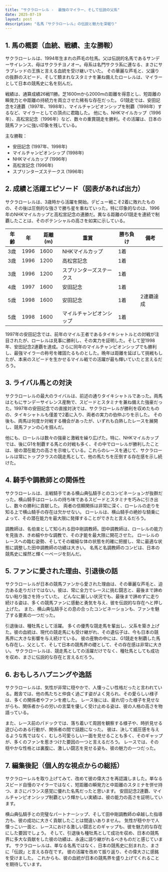 ```yaml
---
title: "サクラローレル -  最強のマイラー、そして伝説の父系"
date: 2025-07-19
layout: post
description: "名馬『サクラローレル』の伝説と魅力を深堀り"
---
```


## 1. 馬の概要（血統、戦績、主な勝鞍）

サクラローレルは、1994年生まれの芦毛の牡馬。父は伝説的名馬であるサンデーサイレンス、母はサクラチヨノオー。母系は名門サクラ系に連なる、まさにサラブレッドの王族と言える血統を受け継いでいた。  その華麗な芦毛と、父譲りの抜群のスピード、そして類まれなスタミナを兼ね備えたローレルは、マイラーとして日本の競馬史に名を刻んだ。

戦績は、通算成績26戦11勝。芝1600mから2000mの距離を得意とし、短距離の瞬発力と中距離の持続力を両立させた稀有な存在だった。  G1競走では、安田記念を2連覇（1997年、1998年）、マイルチャンピオンシップを制覇（1998年）するなど、マイラーとしての頂点に君臨した。  他にも、NHKマイルカップ（1996年）、高松宮記念（1996年）など、数々の重賞競走を勝利。その活躍は、日本の競馬ファンに強い印象を残している。

主な勝鞍：

* 安田記念 (1997年、1998年)
* マイルチャンピオンシップ (1998年)
* NHKマイルカップ (1996年)
* 高松宮記念 (1996年)
* スプリンターズステークス (1996年)


## 2. 成績と活躍エピソード（図表があれば出力）

サクラローレルは、3歳時から活躍を開始。デビュー戦こそ2着に敗れたものの、その後は圧倒的な強さで勝ち星を重ねていった。特に印象的なのは、1996年のNHKマイルカップと高松宮記念の連勝だ。異なる距離のG1競走を連続で制覇したことは、そのポテンシャルの高さを如実に示している。

| 年齢 | 年 | 距離(m) | 重賞 | 勝ち負け | 備考 |
|---|---|---|---|---|---|
| 3歳 | 1996 | 1600 | NHKマイルカップ | 1着 |  |
| 3歳 | 1996 | 1200 | 高松宮記念 | 1着 |  |
| 3歳 | 1996 | 1200 | スプリンターズステークス | 1着 |  |
| 4歳 | 1997 | 1600 | 安田記念 | 1着 |  |
| 5歳 | 1998 | 1600 | 安田記念 | 1着 | 2連覇達成 |
| 5歳 | 1998 | 1600 | マイルチャンピオンシップ | 1着 |  |


1997年の安田記念では、前年のマイル王者であるタイキシャトルとの対戦が注目されたが、ローレルは見事に勝利し、その実力を証明した。そして翌1998年、安田記念2連覇を達成。さらに同年のマイルチャンピオンシップでも勝利し、最強マイラーの称号を確固たるものとした。晩年は距離を延ばして挑戦もしたが、本来のスピードを生かせるマイル戦での活躍が最も輝いていたと言えるだろう。  


## 3. ライバル馬との対決

サクラローレルの最大のライバルは、前述の通りタイキシャトルであった。両馬はともにサンデーサイレンス産駒で、スピードとスタミナを兼ね備えた強豪だった。1997年の安田記念での直接対決では、サクラローレルが勝利を収めたものの、タイキシャトルも僅差で2着に入り、両者の実力の伯仲ぶりを示した。  その後も、両馬は何度か対戦する機会があったが、いずれも白熱したレースを展開し、競馬ファンの心を掴んだ。

他にも、ローレルは数々の強豪と激戦を繰り広げた。特に、NHKマイルカップでは、後にG1を制覇する馬との対戦も多く、その中でローレルが勝利したことは、彼の潜在能力の高さを示唆している。これらのレースを通じて、サクラローレルは常にトップクラスの競走馬として、他の馬たちを圧倒する存在感を示し続けた。



## 4. 騎手や調教師との関係性

サクラローレルは、主戦騎手である横山典弘騎手とのコンビネーションが抜群だった。横山騎手はローレルの持ち味であるスピードとスタミナを巧みに引き出し、数々の勝利に貢献した。  両者の信頼関係は非常に深く、ローレルの走りを知る上で横山騎手の存在は欠かせない。  ローレルは、横山騎手の絶妙な騎乗によって、その潜在能力を最大限に発揮することができたと言えるだろう。

調教師は、名伯楽として知られる田中剛調教師。田中調教師は、ローレルの能力を見抜き、きめ細やかな調教で、その才能を最大限に開花させた。  ローレルのレースへの臨む姿勢、そしてその繊細な体の状態を的確に把握し、常に最適な状態に調整した田中調教師の功績は大きい。  名馬と名調教師のコンビは、日本の競馬史に燦然と輝く一ページを刻んだ。


## 5. ファンに愛された理由、引退後の話

サクラローレルが日本の競馬ファンから愛された理由は、その華麗な芦毛と、迫力ある走りだけではない。彼は、常に全力でレースに挑む闘志と、最後まで諦めない粘り強さを持っていた。  どんなに厳しい状況でも、最後まで諦めずに走り続ける姿は、多くの競馬ファンに感動と勇気を与え、彼を伝説的な存在へと押し上げた。  また、横山典弘騎手との息の合ったコンビネーションも、ファンを魅了する要素の一つだった。

引退後は、種牡馬として活躍。  多くの優秀な競走馬を輩出し、父系を築き上げた。彼の血統は、現代の競走馬にも受け継がれ、その遺伝子は、今も日本の競馬界に大きな影響を与え続けている。  彼の産駒の中には、G1競走を制覇した馬も存在し、父として、そして日本の競馬界の礎として、その存在感は非常に大きい。  サクラローレルは、競走馬としての活躍だけでなく、種牡馬としても成功を収め、まさに伝説的な存在と言えるだろう。


## 6. おもしろハプニングや逸話

サクラローレルは、気性が非常に穏やかで、人懐っこい性格だったと言われている。厩舎では、他の馬たちと仲良く過ごす姿がよく見られ、その愛らしい様子は、多くの関係者やファンを癒した。  レース後には、疲れ切った様子を見せながらも、関係者からの労いの言葉を優しく受け止める姿は、彼の人格の高さを物語っている。

また、レース前のパドックでは、落ち着いて周囲を観察する様子や、時折見せる遊び心のある行動が、関係者の間で話題になった。  彼は、決して威圧感を与えるような馬ではなく、むしろ可愛らしい一面を見せることも多く、そのギャップが、多くのファンを惹きつけた要因の一つと言えるだろう。  レースでは、その穏やかな性格とは裏腹に、激しい闘志を見せる姿も、彼の魅力の一つだった。


## 7. 編集後記（個人的な視点からの総括）

サクラローレルを取り上げてみて、改めて彼の偉大さを再認識しました。単なるスピード自慢のマイラーではなく、短距離の瞬発力と中距離のスタミナを併せ持つ、まさにバランス感覚に優れた名馬だったと思います。  安田記念2連覇、マイルチャンピオンシップ制覇という輝かしい実績は、彼の能力の高さを証明しています。

横山典弘騎手との完璧なパートナーシップ、そして田中剛調教師の卓越した指導力も、彼の成功に大きく貢献したことは間違いありません。  気性が穏やかで人懐っこい一面と、レースにおける激しい闘志とのギャップも、彼を魅力的な存在にした要因でしょう。  そして、引退後も種牡馬として成功を収め、日本の競馬界に多大な貢献をした彼の功績は、永遠に語り継がれるべきものだと感じています。  サクラローレルは、単なる名馬ではなく、日本の競馬史に刻まれた、まさに「伝説」と言える存在です。  彼の活躍を改めて振り返り、その偉大さに感銘を受けました。  これからも、彼の血統が日本の競馬界を盛り上げてくれることを期待しています。
